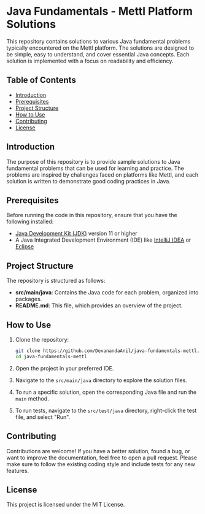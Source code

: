 # Java Fundamentals - Mettl Platform Solutions

This repository contains solutions to various Java fundamental problems typically encountered on the Mettl platform. The solutions are designed to be simple, easy to understand, and cover essential Java concepts. Each solution is implemented with a focus on readability and efficiency.

## Table of Contents

- [Introduction](#introduction)
- [Prerequisites](#prerequisites)
- [Project Structure](#project-structure)
- [How to Use](#how-to-use)
- [Contributing](#contributing)
- [License](#license)

## Introduction

The purpose of this repository is to provide sample solutions to Java fundamental problems that can be used for learning and practice. The problems are inspired by challenges faced on platforms like Mettl, and each solution is written to demonstrate good coding practices in Java.

## Prerequisites

Before running the code in this repository, ensure that you have the following installed:

- [Java Development Kit (JDK)](https://www.oracle.com/java/technologies/javase-jdk11-downloads.html) version 11 or higher
- A Java Integrated Development Environment (IDE) like [IntelliJ IDEA](https://www.jetbrains.com/idea/) or [Eclipse](https://www.eclipse.org/)

## Project Structure

The repository is structured as follows:

- **src/main/java**: Contains the Java code for each problem, organized into packages.
- **README.md**: This file, which provides an overview of the project.
## How to Use

1. Clone the repository:
    ```bash
    git clone https://github.com/DevanandaAnil/java-fundamentals-mettl.git
    cd java-fundamentals-mettl
    ```

2. Open the project in your preferred IDE.

3. Navigate to the `src/main/java` directory to explore the solution files.

4. To run a specific solution, open the corresponding Java file and run the `main` method.

5. To run tests, navigate to the `src/test/java` directory, right-click the test file, and select "Run".

## Contributing

Contributions are welcome! If you have a better solution, found a bug, or want to improve the documentation, feel free to open a pull request. Please make sure to follow the existing coding style and include tests for any new features.

## License

This project is licensed under the MIT License. 
